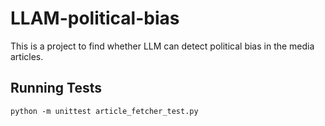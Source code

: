 # LLAM-political-bias
This is a project to find whether LLM can detect political bias in the media articles.

## Running Tests

`python -m unittest article_fetcher_test.py`


